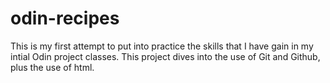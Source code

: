 # odin-recipes

This is my first attempt to put into practice the 
skills that I have gain in my intial Odin project classes.
This project dives into the use of Git and Github, plus
the use of html.
